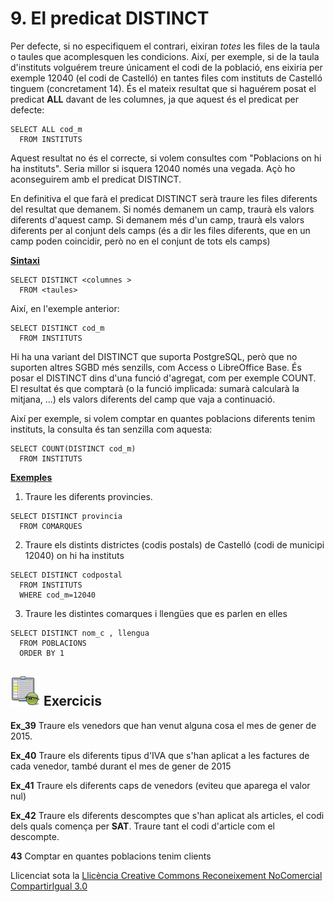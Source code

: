 # 9\. El predicat DISTINCT

Per defecte, si no especifiquem el contrari, eixiran _totes_ les files de la
taula o taules que acomplesquen les condicions. Així, per exemple, si de la
taula d'instituts volguérem treure únicament el codi de la població, ens
eixiria per exemple 12040 (el codi de Castelló) en tantes files com instituts
de Castelló tinguem (concretament 14). És el mateix resultat que si haguérem
posat el predicat **ALL** davant de les columnes, ja que aquest és el predicat
per defecte:
```
SELECT ALL cod_m  
  FROM INSTITUTS
```
Aquest resultat no és el correcte, si volem consultes com "Poblacions on hi ha
instituts". Seria millor si isquera 12040 només una vegada. Açò ho
aconseguirem amb el predicat DISTINCT.

En definitiva el que farà el predicat DISTINCT serà traure les files diferents
del resultat que demanem. Si només demanem un camp, traurà els valors
diferents d'aquest camp. Si demanem més d'un camp, traurà els valors diferents
per al conjunt dels camps (és a dir les files diferents, que en un camp poden
coincidir, però no en el conjunt de tots els camps)

**<u>Sintaxi</u>**
```
SELECT DISTINCT <columnes >  
  FROM <taules>
```
Així, en l'exemple anterior:
```
SELECT DISTINCT cod_m  
  FROM INSTITUTS
```
Hi ha una variant del DISTINCT que suporta PostgreSQL, però que no suporten
altres SGBD més senzills, com Access o LibreOffice Base. És posar el DISTINCT
dins d'una funció d'agregat, com per exemple COUNT. El resultat és que
comptarà (o la funció implicada: sumarà calcularà la mitjana, ...) els valors
diferents del camp que vaja a continuació.

Així per exemple, si volem comptar en quantes poblacions diferents tenim
instituts, la consulta és tan senzilla com aquesta:
```
SELECT COUNT(DISTINCT cod_m)  
  FROM INSTITUTS
```
**<u>Exemples</u>**

  1) Traure les diferents provincies.
```
SELECT DISTINCT provincia  
  FROM COMARQUES
```
  2) Traure els distints districtes (codis postals) de Castelló (codi de municipi 12040) on hi ha instituts
```
SELECT DISTINCT codpostal  
  FROM INSTITUTS  
  WHERE cod_m=12040
```
  3) Traure les distintes comarques i llengües que es parlen en elles
```
SELECT DISTINCT nom_c , llengua  
  FROM POBLACIONS  
  ORDER BY 1
```

## ![](icon_activity.gif) Exercicis

**Ex_39** Traure els venedors que han venut alguna cosa el mes de gener de
2015.

**Ex_40** Traure els diferents tipus d'IVA que s'han aplicat a les factures de
cada venedor, també durant el mes de gener de 2015

**Ex_41** Traure els diferents caps de venedors (eviteu que aparega el valor
nul)

**Ex_42** Traure els diferents descomptes que s'han aplicat als articles, el
codi dels quals comença per **SAT**. Traure tant el codi d'article com el
descompte.

**43** Comptar en quantes poblacions tenim clients

Llicenciat sota la  [Llicència Creative Commons Reconeixement NoComercial
CompartirIgual 3.0](http://creativecommons.org/licenses/by-nc-sa/3.0/)

